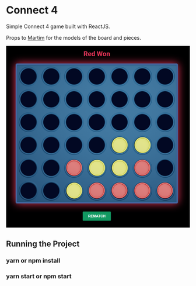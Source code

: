 # Connect 4

Simple Connect 4 game built with ReactJS.

Props to [Martim](https://www.artstation.com/martim) for the models of the board and pieces.

![game-image](.git-images/game-image.png)

## Running the Project

### yarn or npm install

### yarn start or npm start

